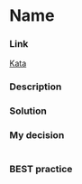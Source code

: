 # Name

### Link

[Kata]()

### Description



### Solution



### My decision

```javascript

```

### BEST practice

```javascript
    
```
